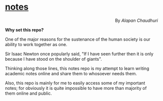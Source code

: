 # [notes](https://hackmd.io/@banrovegrie/HJIulvrjI)
<p style="text-align: right;"> By <em>Alapan Chaudhuri</em></h6>

**Why set this repo?**

One of the major reasons for the sustenance of the human society is our ability to work together as one.

Sir Isaac Newton once popularly said, "If I have seen further then it is only because I have stood on the shoulder of giants".

Thinking along those lines, this notes repo is my attempt to learn writing academic notes online and share them to whosoever needs them.

Also, this repo is mainly for me to easily access some of my important notes; for obviously it is quite impossible to have more than majority of them online and public.